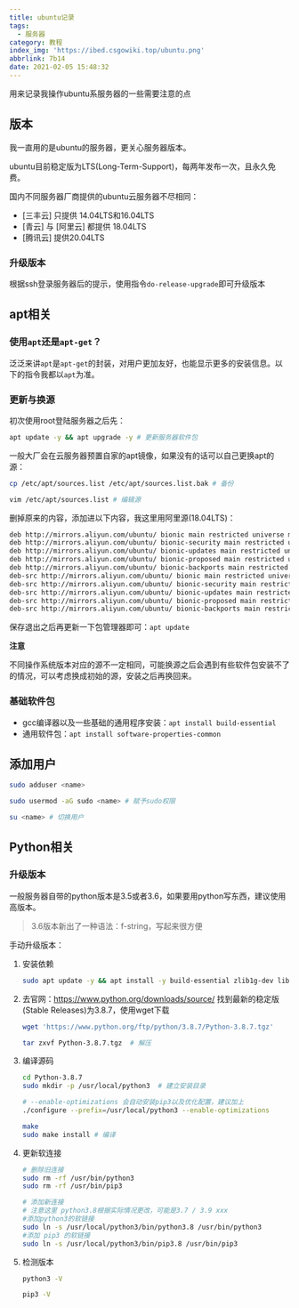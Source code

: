 ```yaml
---
title: ubuntu记录
tags:
  - 服务器
category: 教程
index_img: 'https://ibed.csgowiki.top/ubuntu.png'
abbrlink: 7b14
date: 2021-02-05 15:48:32
---
```


用来记录我操作ubuntu系服务器的一些需要注意的点
<!--more-->

## 版本

我一直用的是ubuntu的服务器，更关心服务器版本。

ubuntu目前稳定版为LTS(Long-Term-Support)，每两年发布一次，且永久免费。

国内不同服务器厂商提供的ubuntu云服务器不尽相同：

- [三丰云] 只提供 14.04LTS和16.04LTS
- [青云] 与 [阿里云] 都提供 18.04LTS
- [腾讯云] 提供20.04LTS

### 升级版本

根据ssh登录服务器后的提示，使用指令`do-release-upgrade`即可升级版本

## apt相关

### 使用`apt`还是`apt-get`？

泛泛来讲`apt`是`apt-get`的封装，对用户更加友好，也能显示更多的安装信息。以下的指令我都以`apt`为准。

### 更新与换源

初次使用root登陆服务器之后先：

```bash
apt update -y && apt upgrade -y # 更新服务器软件包
```

一般大厂会在云服务器预置自家的apt镜像，如果没有的话可以自己更换apt的源：

```bash
cp /etc/apt/sources.list /etc/apt/sources.list.bak # 备份

vim /etc/apt/sources.list # 编辑源 
```

删掉原来的内容，添加进以下内容，我这里用阿里源(18.04LTS)：

```bash
deb http://mirrors.aliyun.com/ubuntu/ bionic main restricted universe multiverse
deb http://mirrors.aliyun.com/ubuntu/ bionic-security main restricted universe multiverse
deb http://mirrors.aliyun.com/ubuntu/ bionic-updates main restricted universe multiverse
deb http://mirrors.aliyun.com/ubuntu/ bionic-proposed main restricted universe multiverse
deb http://mirrors.aliyun.com/ubuntu/ bionic-backports main restricted universe multiverse
deb-src http://mirrors.aliyun.com/ubuntu/ bionic main restricted universe multiverse
deb-src http://mirrors.aliyun.com/ubuntu/ bionic-security main restricted universe multiverse
deb-src http://mirrors.aliyun.com/ubuntu/ bionic-updates main restricted universe multiverse
deb-src http://mirrors.aliyun.com/ubuntu/ bionic-proposed main restricted universe multiverse
deb-src http://mirrors.aliyun.com/ubuntu/ bionic-backports main restricted universe multiverse
```

保存退出之后再更新一下包管理器即可：`apt update`

**注意**

不同操作系统版本对应的源不一定相同，可能换源之后会遇到有些软件包安装不了的情况，可以考虑换成初始的源，安装之后再换回来。

### 基础软件包

- gcc编译器以及一些基础的通用程序安装：`apt install build-essential`
- 通用软件包：`apt install software-properties-common`

## 添加用户

```bash
sudo adduser <name>

sudo usermod -aG sudo <name> # 赋予sudo权限

su <name> # 切换用户
```

## Python相关

### 升级版本

一般服务器自带的python版本是3.5或者3.6，如果要用python写东西，建议使用高版本。

> 3.6版本新出了一种语法：f-string，写起来很方便

手动升级版本：

1. 安装依赖

    ```bash
    sudo apt update -y && apt install -y build-essential zlib1g-dev libbz2-dev libssl-dev libncurses5-dev libsqlite3-dev libreadline-dev tk-dev libgdbm-dev libdb-dev libpcap-dev xz-utils libexpat1-dev liblzma-dev libffi-dev libc6-dev
    ```

2. 去官网：https://www.python.org/downloads/source/ 找到最新的稳定版(Stable Releases)为3.8.7，使用wget下载

    ```bash
    wget 'https://www.python.org/ftp/python/3.8.7/Python-3.8.7.tgz' 
    
    tar zxvf Python-3.8.7.tgz  # 解压
    ```

3. 编译源码

    ```bash
    cd Python-3.8.7 
    sudo mkdir -p /usr/local/python3  # 建立安装目录
    
    # --enable-optimizations 会自动安装pip3以及优化配置，建议加上
    ./configure --prefix=/usr/local/python3 --enable-optimizations
    
    make
    sudo make install # 编译
    ```

4. 更新软连接

    ```bash
    # 删除旧连接
    sudo rm -rf /usr/bin/python3
    sudo rm -rf /usr/bin/pip3
    
    # 添加新连接
    # 注意这里 python3.8根据实际情况更改，可能是3.7 / 3.9 xxx
    #添加python3的软链接
    sudo ln -s /usr/local/python3/bin/python3.8 /usr/bin/python3
    #添加 pip3 的软链接
    sudo ln -s /usr/local/python3/bin/pip3.8 /usr/bin/pip3
    ```

5. 检测版本

    ```bash
    python3 -V
    
    pip3 -V
    ```

    

